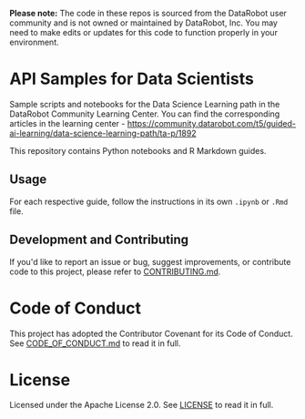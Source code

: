 **Please note:** The code in these repos is sourced from the DataRobot user community and is not owned or maintained by DataRobot, Inc. You may need to make edits or updates for this code to function properly in your environment.

# API Samples for Data Scientists

Sample scripts and notebooks for the Data Science Learning path in the DataRobot Community Learning Center.
You can find the corresponding articles in the learning center - https://community.datarobot.com/t5/guided-ai-learning/data-science-learning-path/ta-p/1892

This repository contains Python notebooks and R Markdown guides.

## Usage

For each respective guide, follow the instructions in its own `.ipynb` or `.Rmd` file. 

## Development and Contributing

If you'd like to report an issue or bug, suggest improvements, or contribute code to this project, please refer to [CONTRIBUTING.md](CONTRIBUTING.md).


# Code of Conduct

This project has adopted the Contributor Covenant for its Code of Conduct. 
See [CODE_OF_CONDUCT.md](CODE_OF_CONDUCT.md) to read it in full.

# License

Licensed under the Apache License 2.0. 
See [LICENSE](LICENSE) to read it in full.


